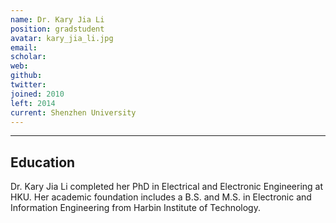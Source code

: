 ```yaml
---
name: Dr. Kary Jia Li
position: gradstudent
avatar: kary_jia_li.jpg
email: 
scholar: 
web: 
github: 
twitter: 
joined: 2010
left: 2014
current: Shenzhen University
---
```



<hr>

## Education
Dr. Kary Jia Li completed her PhD in Electrical and Electronic Engineering at HKU. Her academic foundation includes a B.S. and M.S. in Electronic and Information Engineering from Harbin Institute of Technology.
